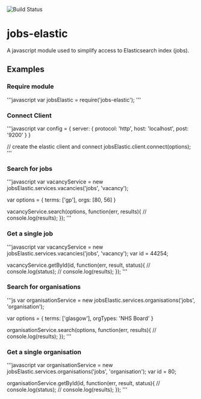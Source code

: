 ![Build Status](https://circleci.com/gh/nss-show/jobs-elastic.svg?style=shield&circle-token=:4328cd0fcd34b71d6c1bbfebc7107867ce64a246)

# jobs-elastic

A javascript module used to simplify access to Elasticsearch index (jobs).

## Examples

### Require module

'''javascript
var jobsElastic = require('jobs-elastic');
'''

### Connect Client

'''javascript
var config = {
	server: {
		protocol: 'http',
		host: 'localhost',
		post: '9200'
	}
}

// create the elastic client and connect
jobsElastic.client.connect(options);
'''

### Search for jobs
'''javascript
var vacancyService = new jobsElastic.services.vacancies('jobs', 'vacancy');

var options = {
	terms: ['gp'],
	orgs: [80, 56]
}

vacancyService.search(options, function(err, results){
	// console.log(results);
});
'''

### Get a single job
'''javascript
var vacancyService = new jobsElastic.services.vacancies('jobs', 'vacancy');
var id = 44254;

vacancyService.getById(id, function(err, result, status){
	// console.log(status);
	// console.log(results);
});
'''

### Search for organisations
'''js
var organisationService = new jobsElastic.services.organisations('jobs', 'organisation');

var options = {
	terms: ['glasgow'],
	orgTypes: 'NHS Board'
}

organisationService.search(options, function(err, results){
	// console.log(results);
});
'''

### Get a single organisation
'''javascript
var organisationService = new jobsElastic.services.organisations('jobs', 'organisation');
var id = 80;

organisationService.getById(id, function(err, result, status){
	// console.log(status);
	// console.log(results);
});
'''